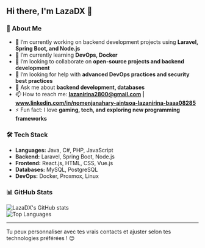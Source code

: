 <!--
**LazaDX/LazaDX** is a ✨ _special_ ✨ repository because its `README.md` (this file) appears on your GitHub profile.
-->

## Hi there, I'm LazaDX 👋  

### 🚀 About Me 
- 🔭 I’m currently working on backend development projects using **Laravel, Spring Boot, and Node.js**  
- 🌱 I’m currently learning **DevOps, Docker**  
- 👯 I’m looking to collaborate on **open-source projects and backend development**  
- 🤔 I’m looking for help with **advanced DevOps practices and security best practices**  
- 💬 Ask me about **backend development, databases**  
- 📫 How to reach me: **lazanirina2800@gmail.com | www.linkedin.com/in/nomenjanahary-aintsoa-lazanirina-baaa08285**  
- ⚡ Fun fact: I love **gaming, tech, and exploring new programming frameworks**  

### 🛠️ Tech Stack  
- **Languages:** Java, C#, PHP, JavaScript  
- **Backend:** Laravel, Spring Boot, Node.js  
- **Frontend:** React.js, HTML, CSS, Vue.js  
- **Databases:** MySQL, PostgreSQL  
- **DevOps:** Docker, Proxmox, Linux  

### 📊 GitHub Stats  
![LazaDX's GitHub stats](https://github-readme-stats.vercel.app/api?username=LazaDX&show_icons=true&theme=dark)  
![Top Languages](https://github-readme-stats.vercel.app/api/top-langs/?username=LazaDX&layout=compact&theme=dark)  

---

Tu peux personnaliser avec tes vrais contacts et ajuster selon tes technologies préférées ! 😊
